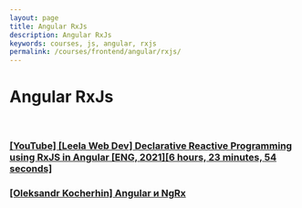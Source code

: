 ```yaml
---
layout: page
title: Angular RxJs
description: Angular RxJs
keywords: courses, js, angular, rxjs
permalink: /courses/frontend/angular/rxjs/
---
```


# Angular RxJs

<br/>

### [[YouTube] [Leela Web Dev] Declarative Reactive Programming using RxJS in Angular [ENG, 2021][6 hours, 23 minutes, 54 seconds]](/courses/frontend/angular/rxjs/angular-declarative-reactive-programming-using-rxjs/)

### [[Oleksandr Kocherhin] Angular и NgRx](https://github.com/webmakaka/Angular-and-NgRx-Building-Real-Project-From-Scratch)
